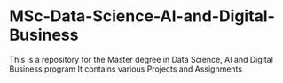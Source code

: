 # MSc-Data-Science-AI-and-Digital-Business
This is a repository for the Master degree in Data Science, AI and Digital Business program
It contains various Projects and Assignments
